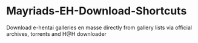 # Mayriads-EH-Download-Shortcuts
Download e-hentai galleries en masse directly from gallery lists via official archives, torrents and H@H downloader
